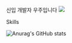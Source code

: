 신입 개발자 우주입니다
<a href="https://backup-study.tistory.com/" target="_blank"><img src="https://img.shields.io/badge/Blog-ffffff?style=flat-square&logo=tistory&logoColor=000000"/></a>

Skills


![Anurag's GitHub stats](https://github-readme-stats.vercel.app/api?username=juyayeah&show_icons=true&theme=radical)



<!--
**juyayeah/juyayeah** is a ✨ _special_ ✨ repository because its `README.md` (this file) appears on your GitHub profile.

Here are some ideas to get you started:

- 🔭 I’m currently working on ...
- 🌱 I’m currently learning ...
- 👯 I’m looking to collaborate on ...
- 🤔 I’m looking for help with ...
- 💬 Ask me about ...
- 📫 How to reach me: ...
- 😄 Pronouns: ...
- ⚡ Fun fact: ...
-->
